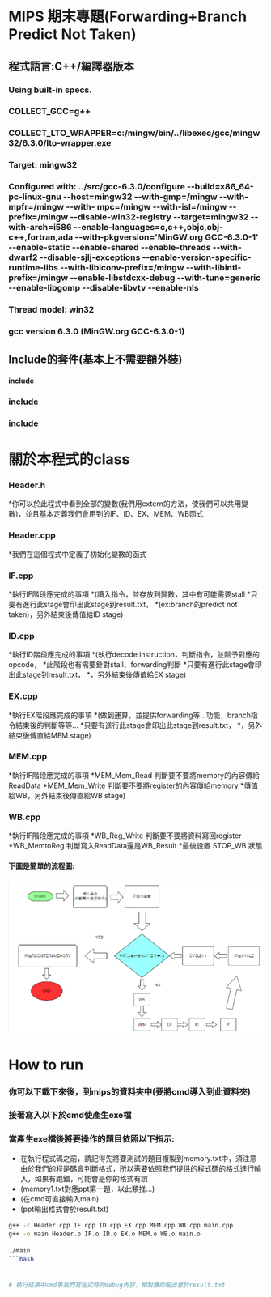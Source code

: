 # MIPS 期末專題(Forwarding+Branch Predict Not Taken) 
## 程式語言:C++/編譯器版本
### Using built-in specs.
### COLLECT_GCC=g++
### COLLECT_LTO_WRAPPER=c:/mingw/bin/../libexec/gcc/mingw32/6.3.0/lto-wrapper.exe
### Target: mingw32
### Configured with: ../src/gcc-6.3.0/configure --build=x86_64-pc-linux-gnu --host=mingw32 --with-gmp=/mingw --with-mpfr=/mingw --with- mpc=/mingw --with-isl=/mingw --prefix=/mingw --disable-win32-registry --target=mingw32 --with-arch=i586 --enable-languages=c,c++,objc,obj-c++,fortran,ada --with-pkgversion='MinGW.org GCC-6.3.0-1' --enable-static --enable-shared --enable-threads --with-dwarf2 --disable-sjlj-exceptions --enable-version-specific-runtime-libs --with-libiconv-prefix=/mingw --with-libintl-prefix=/mingw --enable-libstdcxx-debug --with-tune=generic --enable-libgomp --disable-libvtv --enable-nls
### Thread model: win32
### gcc version 6.3.0 (MinGW.org GCC-6.3.0-1)
## Include的套件(基本上不需要額外裝)
#### include <iostream>
### include <fstream>
### include <string>

# 關於本程式的class
### Header.h
*你可以於此程式中看到全部的變數(我們用extern的方法，使我們可以共用變數)，並且基本定義我們會用到的IF、ID、EX、MEM、WB函式
### Header.cpp
*我們在這個程式中定義了初始化變數的函式
### IF.cpp
*執行IF階段應完成的事項
*(讀入指令，並存放到變數，其中有可能需要stall
*只要有進行此stage會印出此stage到result.txt，
*(ex:branch的predict not taken)，另外結束後傳值給ID stage)
### ID.cpp
*執行ID階段應完成的事項
*(執行decode instruction，判斷指令，並賦予對應的opcode，
*此階段也有需要針對stall、forwarding判斷
*只要有進行此stage會印出此stage到result.txt，
*，另外結束後傳值給EX stage)
### EX.cpp
*執行EX階段應完成的事項
*(做到運算，並提供forwarding等...功能，branch指令結束後的判斷等等...
*只要有進行此stage會印出此stage到result.txt，
*，另外結束後傳直給MEM stage)
### MEM.cpp
*執行IF階段應完成的事項
*MEM_Mem_Read 判斷要不要將memory的內容傳給ReadData
*MEM_Mem_Write 判斷要不要將register的內容傳給memory
*傳值給WB，另外結束後傳直給WB stage)
### WB.cpp
*執行IF階段應完成的事項
*WB_Reg_Write 判斷要不要將資料寫回register
*WB_MemtoReg 判斷寫入ReadData還是WB_Result
*最後設置 STOP_WB 狀態
#### 下圖是簡單的流程圖:
### ![](./Flowchart.png)

# How to run
### 你可以下載下來後，到mips的資料夾中(要將cmd導入到此資料夾)
### 接著寫入以下於cmd使產生exe檔
### 當產生exe檔後將要操作的題目依照以下指示:
* 在執行程式碼之前，請記得先將要測試的題目複製到memory.txt中，須注意由於我們的程是碼會判斷格式，所以需要依照我們提供的程式碼的格式進行輸入，如果有跑錯，可能會是你的格式有誤
* (memory1.txt對應ppt第一題，以此類推...)
* (在cmd可直接輸入main)
* (ppt輸出格式會於result.txt)
```bash
g++ -c Header.cpp IF.cpp ID.cpp EX.cpp MEM.cpp WB.cpp main.cpp
g++ -o main Header.o IF.o ID.o EX.o MEM.o WB.o main.o

./main
```bash


# 執行結果中cmd事我們寫程式時的debug內容，相對應的輸出會於result.txt

